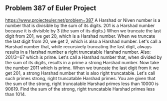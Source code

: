 ## Problem 387 of Euler Project 
https://www.projecteuler.net/problem=387
A Harshad or Niven number is a number that is divisible by the sum of its digits.
201 is a Harshad number because it is divisible by 3 (the sum of its digits.)
When we truncate the last digit from 201, we get 20, which is a Harshad number.
When we truncate the last digit from 20, we get 2, which is also a Harshad number.
Let's call a Harshad number that, while recursively truncating the last digit, always results in a Harshad number a right truncatable Harshad number.
Also:
201/3=67 which is prime.
Let's call a Harshad number that, when divided by the sum of its digits, results in a prime a strong Harshad number.
Now take the number 2011 which is prime.
When we truncate the last digit from it we get 201, a strong Harshad number that is also right truncatable.
Let's call such primes strong, right truncatable Harshad primes.
You are given that the sum of the strong, right truncatable Harshad primes less than 10000 is 90619.
Find the sum of the strong, right truncatable Harshad primes less than 1014.